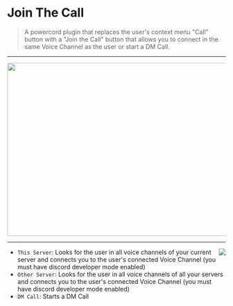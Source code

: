 # Join The Call

>A powercord plugin that replaces the user's context menu "Call" button with a "Join the Call" button that allows you to connect in the same Voice Channel as the user or start a DM Call.
---
<p align="center">
  <img width="590" height="400" src="https://media.giphy.com/media/jQybMhmiOBEegrOBYa/giphy.gif">
</p>

---

<img align="right" src="https://cdn.discordapp.com/attachments/580189667559997446/660647890108022794/unknown.png">

- `This Server`:
Looks for the user in all voice channels of your current server and connects you to the user's connected Voice Channel (you must have discord developer mode enabled)
- `Other Server`:
Looks for the user in all voice channels of all your servers and connects you to the user's connected Voice Channel (you must have discord developer mode enabled) 
- `DM Call`: 
Starts a DM Call
